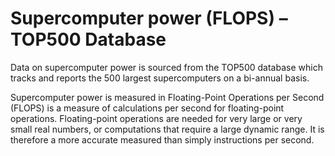 # Supercomputer power (FLOPS) – TOP500 Database

Data on supercomputer power is sourced from the TOP500 database which tracks and reports the 500 largest supercomputers on a bi-annual basis. 

Supercomputer power is measured in Floating-Point Operations per Second (FLOPS) is a measure of calculations per second for floating-point operations. Floating-point operations are needed for very large or very small real numbers, or computations that require a large dynamic range. It is therefore a more accurate measured than simply instructions per second.